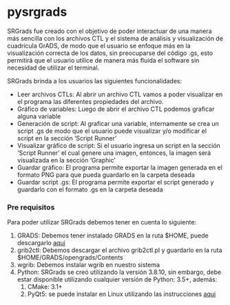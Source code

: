 # pysrgrads

SRGrads fue creado con el objetivo de poder interactuar de una manera más sencilla con los archivos CTL y el sistema de análisis y visualización de cuadrícula GrADS, de modo que el usuario se enfoque más en la visualización correcta de los datos, sin preocuparse del código .gs, esto permitirá que el usuario utilice de manera más fluída el software sin necesidad de utilizar el terminal.

SRGrads brinda a los usuarios las siguientes funcionalidades:
<ul>
  <li>Leer archivos CTLs: Al abrir un archivo CTL vamos a poder visualizar en el programa las diferentes propiedades del archivo.</li> 
  <li>Gráfico de variables: Luego de abrir el archivo CTL podemos graficar alguna variable</li>
  <li>Generación de script: Al graficar una variable, internamente se crea un script .gs de modo que el usuario puede visualizar y/o modificar el script en la sección ‘Script Runner’</li>
  <li>Visualizar gráfico de script: Si el usuario ingresa un script en la sección ‘Script Runner’ el cual genere una imagen, entonces, la imagen será visualizada en la sección ‘Graphic’</li>
  <li>Guardar gráfico: El programa permite exportar la imagen generada en el formato PNG para que pueda guardarlo en la carpeta deseada</li>
  <li>Guardar script .gs: El programa permite exportar el script generado y guardarlo con el formato .gs en la carpeta deseada</li>
</ul>

### Pre requisitos
Para poder utilizar SRGrads debemos tener en cuenta lo siguiente:
<ol>
  <li>GRADS: Debemos tener instalado GRADS en la ruta $HOME, puede descargarlo <a href="http://cola.gmu.edu/grads/downloads.php">aqui</a></li>
  <li>grib2ctl: Debemos descargar el archivo grib2ctl.pl y guardarlo en la ruta $HOME/GRADS/opengrads/Contents</li>
  <li>wgrib: Debemos instalar wgrib en nuestro sistema</li>
  <li>
    Python: SRGrads se creó utilizando la versión 3.8.10, sin embargo, debe estar disponible utilizando cualquier versión de Python: 3.5+, además:
    <ol>
      <li>CMake: 3.1+</li>
      <li>PyQt5: se puede instalar en Linux utilizando las instrucciones <a href="https://gist.github.com/ujjwal96/1dcd57542bdaf3c9d1b0dd526ccd44ff">aqui</a> </li>
    </ol>
  </li>
</ol>
